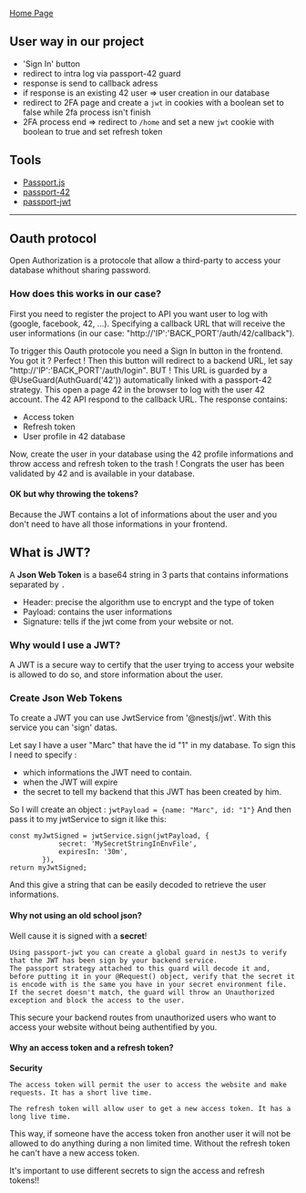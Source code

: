 [Home Page](./00_Documentation.md)

## User way in our project
- 'Sign In' button
- redirect to intra log via passport-42 guard
- response is send to callback adress
- if response is an existing 42 user => user creation in our database
- redirect to 2FA page and create a `jwt` in cookies with a boolean set to false while 2fa process isn't finish
- 2FA process end => redirect to `/home` and set a new `jwt` cookie with boolean to true and set refresh token

## Tools
- [Passport.js](https://www.passportjs.org/)
- [passport-42](https://www.passportjs.org/packages/passport-42/)
- [passport-jwt](https://www.passportjs.org/packages/passport-jwt/)

---
## Oauth protocol
Open Authorization is a protocole that allow a third-party to access your database whithout sharing password.
 
### How does this works in our case?
First you need to register the project to API you want user to log with (google, facebook, 42, ...).
Specifying a callback URL that will receive the user informations (in our case: "http://'IP':'BACK_PORT'/auth/42/callback").

To trigger this Oauth protocole you need a Sign In button in the frontend. You got it ? Perfect !
Then this button will redirect to a backend URL, let say "http://'IP':'BACK_PORT'/auth/login".
BUT !
This URL is guarded by a @UseGuard(AuthGuard('42')) automatically linked with a passport-42 strategy. 
This open a page 42 in the browser to log with the user 42 account. 
The 42 API respond to the callback URL. 
The response contains:
- Access token
- Refresh token
- User profile in 42 database

Now, create the user in your database using the 42 profile informations and throw access and refresh token to the trash !
Congrats the user has been validated by 42 and is available in your database.

#### OK but why throwing the tokens?
Because the JWT contains a lot of informations about the user and you don't need to have all those informations in your frontend.

## What is JWT?
A **Json Web Token** is a base64 string in 3 parts that contains informations separated by `.`

- Header: precise the algorithm use to encrypt and the type of token
- Payload: contains the user informations
- Signature: tells if the jwt come from your website or not.

### Why would I use a JWT?
A JWT is a secure way to certify that the user trying to access your website is allowed to do so, and store information about the user.

### Create Json Web Tokens
To create a JWT you can use JwtService from '@nestjs/jwt'.
With this service you can 'sign' datas.

Let say I have a user "Marc" that have the id "1" in my database.
To sign this I need to specify :
- which informations the JWT need to contain.
- when the JWT will expire
- the secret to tell my backend that this JWT has been created by him.
	
So I will create an object : `jwtPayload = {name: "Marc", id: "1"}`
And then pass it to my jwtService to sign it like this:

```
const myJwtSigned = jwtService.sign(jwtPayload, { 
			secret: 'MySecretStringInEnvFile',
			expiresIn: '30m',
		}),
return myJwtSigned;
```

And this give a string that can be easily decoded to retrieve the user informations.

#### Why not using an old school json?

Well cause it is signed with a **secret**!

```
Using passport-jwt you can create a global guard in nestJs to verify that the JWT has been sign by your backend service.
The passport strategy attached to this guard will decode it and, before putting it in your @Request() object, verify that the secret it is encode with is the same you have in your secret environment file.
If the secret doesn't match, the guard will throw an Unauthorized exception and block the access to the user.
```

This secure your backend routes from unauthorized users who want to access your website without being authentified by you.

#### Why an access token and a refresh token?

**Security**
```
The access token will permit the user to access the website and make requests. It has a short live time.

The refresh token will allow user to get a new access token. It has a long live time.
```

This way, if someone have the access token fron another user it will not be allowed to do anything during a non limited time.
Without the refresh token he can't have a new access token.

It's important to use different secrets to sign the access and refresh tokens!!
